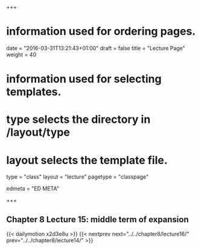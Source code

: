 +++
# information used for ordering pages.
date = "2016-03-31T13:21:43+01:00"
draft = false
title = "Lecture Page"
weight = 40

# information used for selecting templates.
# type selects the directory in /layout/type
# layout selects the template file.

type   = "class"
layout = "lecture"
pagetype = "classpage"





edmeta = "ED META"

+++
## Chapter 8 Lecture 15: middle term of expansion
{{< dailymotion x2d3e8u >}}
{{< nextprev next="../../chapter8/lecture16/"     prev="../../chapter8/lecture14/"  >}}

